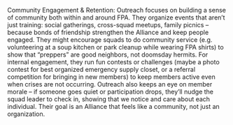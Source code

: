 Community Engagement & Retention: Outreach focuses on building a sense of community both within and around FPA. They organize events that aren’t just training: social gatherings, cross-squad meetups, family picnics – because bonds of friendship strengthen the Alliance and keep people engaged. They might encourage squads to do community service (e.g. volunteering at a soup kitchen or park cleanup while wearing FPA shirts) to show that “preppers” are good neighbors, not doomsday hermits. For internal engagement, they run fun contests or challenges (maybe a photo contest for best organized emergency supply closet, or a referral competition for bringing in new members) to keep members active even when crises are not occurring. Outreach also keeps an eye on member morale – if someone goes quiet or participation drops, they’ll nudge the squad leader to check in, showing that we notice and care about each individual. Their goal is an Alliance that feels like a community, not just an organization.